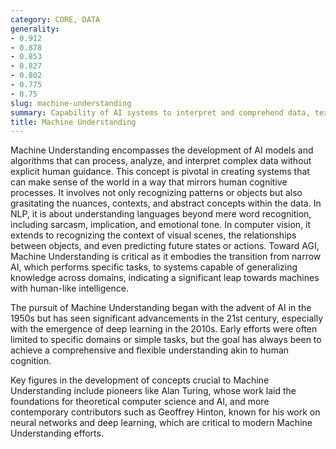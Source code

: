 ```yaml
---
category: CORE, DATA
generality:
- 0.912
- 0.878
- 0.853
- 0.827
- 0.802
- 0.775
- 0.75
slug: machine-understanding
summary: Capability of AI systems to interpret and comprehend data, text, images, or situations in a manner akin to human understanding.
title: Machine Understanding
---
```


Machine Understanding encompasses the development of AI models and algorithms that can process, analyze, and interpret complex data without explicit human guidance. This concept is pivotal in creating systems that can make sense of the world in a way that mirrors human cognitive processes. It involves not only recognizing patterns or objects but also grasitating the nuances, contexts, and abstract concepts within the data. In NLP, it is about understanding languages beyond mere word recognition, including sarcasm, implication, and emotional tone. In computer vision, it extends to recognizing the context of visual scenes, the relationships between objects, and even predicting future states or actions. Toward AGI, Machine Understanding is critical as it embodies the transition from narrow AI, which performs specific tasks, to systems capable of generalizing knowledge across domains, indicating a significant leap towards machines with human-like intelligence.

The pursuit of Machine Understanding began with the advent of AI in the 1950s but has seen significant advancements in the 21st century, especially with the emergence of deep learning in the 2010s. Early efforts were often limited to specific domains or simple tasks, but the goal has always been to achieve a comprehensive and flexible understanding akin to human cognition.

Key figures in the development of concepts crucial to Machine Understanding include pioneers like Alan Turing, whose work laid the foundations for theoretical computer science and AI, and more contemporary contributors such as Geoffrey Hinton, known for his work on neural networks and deep learning, which are critical to modern Machine Understanding efforts.